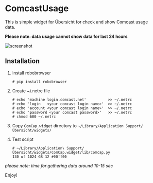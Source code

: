 # ComcastUsage

This is simple widget for [Übersicht](http://tracesof.net/uebersicht/) for check and show Comcast usage data.

**Please note: data usage cannot show data for last 24 hours**

![screenshot](https://github.com/aplsms/ComcastUsage/ComCap.png "Screenshot")

## Installation

1. Install robobrowser
    ```
    # pip install robobrowser
    ```

2. Create ~/.netrc file

    ```
    # echo 'machine login.comcast.net'          >> ~/.netrc
    # echo 'login   <your comcast login name>'  >> ~/.netrc
    # echo 'account <your comcast login name>'  >> ~/.netrc
    # echo 'password <your comcast password>'   >> ~/.netrc
    # chmod 600 ~/.netrc
    ```

3. Copy `ComCap.widget` directory to `~/Library/Application Support/Übersicht/widgets/`

4. Test script

    ```
    # ~/Library/Application\ Support/Übersicht/widgets/ComCap.widget/lib/comcap.py
    130 of 1024 GB 12 #00ff00
    ```
_please note: time for gathering data around 10-15 sec_

Enjoy!